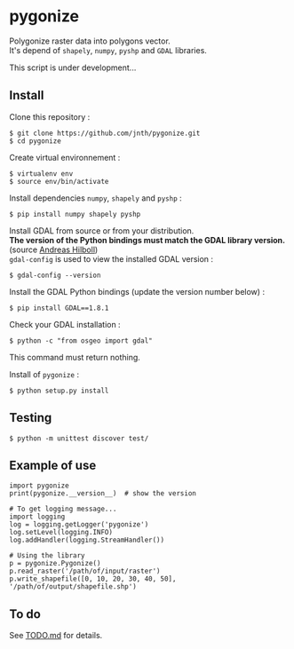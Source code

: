 # pygonize

Polygonize raster data into polygons vector.  
It's depend of `shapely`, `numpy`, `pyshp` and `GDAL` libraries.  

This script is under development...



## Install

Clone this repository :

    $ git clone https://github.com/jnth/pygonize.git
    $ cd pygonize

Create virtual environnement :

    $ virtualenv env
    $ source env/bin/activate

Install dependencies `numpy`, `shapely` and `pyshp` :

    $ pip install numpy shapely pyshp

Install GDAL from source or from your distribution.  
__The version of the Python bindings must match the GDAL library version.__
(source [Andreas Hilboll])  
`gdal-config` is used to view the installed GDAL version :

    $ gdal-config --version

Install the GDAL Python bindings (update the version number below) :

    $ pip install GDAL==1.8.1

Check your GDAL installation :

    $ python -c "from osgeo import gdal"

This command must return nothing.

Install of `pygonize` :

    $ python setup.py install



## Testing

    $ python -m unittest discover test/
    


## Example of use

    import pygonize
    print(pygonize.__version__)  # show the version
    
    # To get logging message...
    import logging
    log = logging.getLogger('pygonize')
    log.setLevel(logging.INFO)
    log.addHandler(logging.StreamHandler())

    # Using the library
    p = pygonize.Pygonize()
    p.read_raster('/path/of/input/raster')
    p.write_shapefile([0, 10, 20, 30, 40, 50], '/path/of/output/shapefile.shp')
    


## To do

See [TODO.md](TODO.md) for details.







[Andreas Hilboll]: http://www.iup.uni-bremen.de/~hilboll/blog/2013/2013-10_installing-gdal-in-a-virtualenv.html
